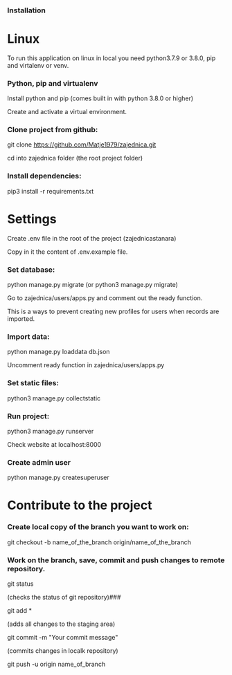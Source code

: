 
### Installation ###

# Linux

To run this application on linux in local you need python3.7.9 or 3.8.0,
pip and virtalenv or venv.

### Python, pip and virtualenv

Install python and pip (comes built in with python 3.8.0 or higher)

Create and activate a virtual environment.

### Clone project from github:

git clone https://github.com/Matje1979/zajednica.git

cd into zajednica folder (the root project folder)

### Install dependencies:

pip3 install -r requirements.txt

# Settings

Create .env file in the root of the project (zajednicastanara)

Copy in it the content of .env.example file.

### Set database:

python manage.py migrate (or python3 manage.py migrate)

Go to zajednica/users/apps.py and comment out the ready function.

This is a ways to prevent creating new profiles for users
when records are imported.

### Import data:

python manage.py loaddata db.json

Uncomment ready function in zajednica/users/apps.py

### Set static files:

python3 manage.py collectstatic

### Run project:

python3 manage.py runserver

Check website at localhost:8000

### Create admin user

python manage.py createsuperuser

# Contribute to the project

### Create local copy of the branch you want to work on:

git checkout -b name_of_the_branch origin/name_of_the_branch

### Work on the branch, save, commit and push changes to remote repository.

git status

(checks the status of git repository)###

git add *

(adds all changes to the staging area)

git commit -m "Your commit message"

(commits changes in localk repository)

git push -u origin name_of_branch























